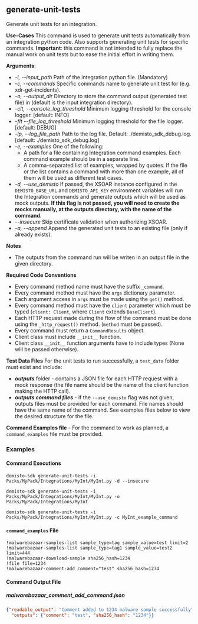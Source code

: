 ## generate-unit-tests
Generate unit tests for an integration.

**Use-Cases**
This command is used to generate unit tests automatically from an integration python code.
Also supports generating unit tests for specific commands.
**Important**: this command is not intended to fully replace the manual work on unit tests but to ease the initial effort in writing them.

**Arguments**:
* *-i, --input_path*
  Path of the integration python file. (Mandatory)
* *-c, --commands*
  Specific commands name to generate unit test for (e.g. xdr-get-incidents).
* *-o, --output_dir*
  Directory to store the command output (generated test file) in (default is the input integration directory).
* *-clt, --console_log_threshold*
  Minimum logging threshold for the console logger.  [default: INFO]
* *-flt --file_log_threshold*
  Minimum logging threshold for the file logger. [default: DEBUG]
* *-lp, --log_file_path*
  Path to the log file. Default: ./demisto_sdk_debug.log. [default: ./demisto_sdk_debug.log]
* *-e, --examples*
  One of the following:
  - A path for a file containing Integration command examples. Each command example should be in a separate line.
  - A comma-separated list of examples, wrapped by quotes.
  If the file or the list contains a command with more than one example, all of them will be used as different test cases.
* *-d, --use_demisto*
  If passed, the XSOAR instance configured in the `DEMISTO_BASE_URL` and `DEMISTO_API_KEY` environment variables will run the Integration commands and generate outputs which will be used as mock outputs. **If this flag is not passed, you will need to create the mocks manually, at the outputs directory, with the name of the command.**
* *--insecure*
  Skip certificate validation when authorizing XSOAR.
* *-a, --append* Append the generated unit tests to an existing file (only if already exists).


**Notes**
* The outputs from the command run will be writen in an output file in the given directory.

**Required Code Conventions**
* Every command method name must have the suffix `_command`.
* Every command method must have the `args` dictionary parameter.
* Each argument access in `args` must be made using the `get()` method.
* Every command method must have the `client` parameter which must be typed (`client: Client`, where `Client` extends `BaseClient`).
* Each HTTP request made during the flow of the command must be done using the `_http_request()` method. (`method` must be passed).
* Every command must return a `CommandResults` object.
* Client class must include `__init__` function.
* Client class `__init__` function arguments have to include types (None will be passed otherwise).


**Test Data Files**
For the unit tests to run successfully, a `test_data` folder must exist and include:

* ***outputs*** folder - contains a JSON file for each HTTP request with a mock response (the file name should be the name of the client function making the HTTP call).
* ***outputs command files*** - if the `--use_demisto` flag was not given, outputs files must be provided for each command. File names should have the same name of the command. See examples files below to view the desired structure for the file.

**Command Examples file** -
For the command to work as planned, a `command_examples` file must be provided.

### Examples

#### Command Executions

```
demisto-sdk generate-unit-tests -i Packs/MyPack/Integrations/MyInt/MyInt.py -d --insecure
```
```
demisto-sdk generate-unit-tests -i Packs/MyPack/Integrations/MyInt/MyInt.py -o Packs/MyPack/Integrations/MyInt
```
```
demisto-sdk generate-unit-tests -i Packs/MyPack/Integrations/MyInt/MyInt.py -c MyInt_example_command
```

#### `command_examples` File

```text
!malwarebazaar-samples-list sample_type=tag sample_value=test limit=2
!malwarebazaar-samples-list sample_type=tag1 sample_value=test2 limit=444
!malwarebazaar-download-sample sha256_hash=1234
!file file=1234
!malwarebazaar-comment-add comment="test" sha256_hash=1234
```

#### Command Output File
##### malwarebazaar_comment_add_command.json
```json
{"readable_output": "Comment added to 1234 malware sample successfully",
  "outputs": {"comment": "test", "sha256_hash": "1234"}}
```
